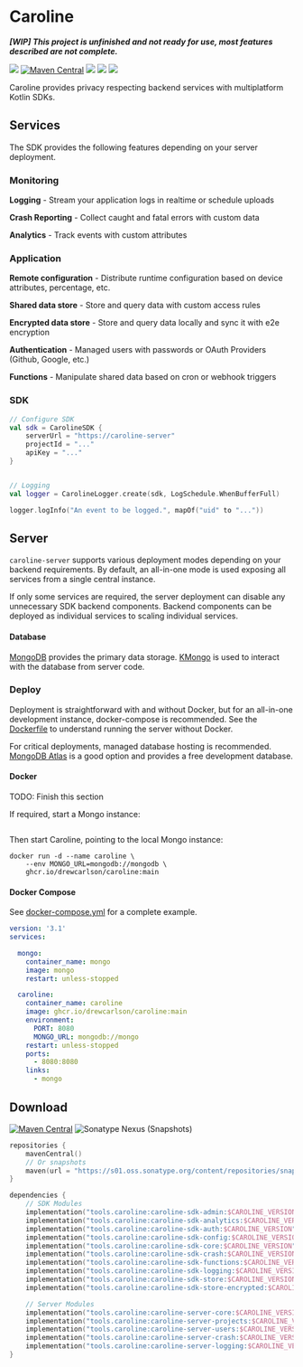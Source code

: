 # Caroline

**_[WIP] This project is unfinished and not ready for use, most features described are not complete._**

[![](https://img.shields.io/badge/-sponsor-ff69b4)](https://github.com/sponsors/DrewCarlson)
[![Maven Central](https://img.shields.io/maven-central/v/tools.caroline/caroline-sdk-core?label=maven&color=blue)](https://search.maven.org/search?q=g:tools.caroline)
[![](https://github.com/DrewCarlson/Caroline/workflows/Server/badge.svg)](https://github.com/DrewCarlson/Caroline/actions?query=workflow%3Aserver)
[![](https://github.com/DrewCarlson/Caroline/workflows/SDK/badge.svg)](https://github.com/DrewCarlson/Caroline/actions?query=workflow%3Asdk)
[![](https://img.shields.io/github/workflow/status/drewcarlson/caroline/Publish%20Docker%20image?label=Docker)](https://github.com/DrewCarlson/Caroline/pkgs/container/caroline)

Caroline provides privacy respecting backend services with multiplatform Kotlin SDKs.

## Services

The SDK provides the following features depending on your server deployment.


### Monitoring

**Logging** - Stream your application logs in realtime or schedule uploads

**Crash Reporting** - Collect caught and fatal errors with custom data

**Analytics** - Track events with custom attributes


### Application

**Remote configuration** - Distribute runtime configuration based on device attributes, percentage, etc.

**Shared data store** - Store and query data with custom access rules

**Encrypted data store** - Store and query data locally and sync it with e2e encryption

**Authentication** - Managed users with passwords or OAuth Providers  (Github, Google, etc.)

**Functions** - Manipulate shared data based on cron or webhook triggers


### SDK

```kotlin
// Configure SDK
val sdk = CarolineSDK {
    serverUrl = "https://caroline-server"
    projectId = "..."
    apiKey = "..."
}


// Logging
val logger = CarolineLogger.create(sdk, LogSchedule.WhenBufferFull)

logger.logInfo("An event to be logged.", mapOf("uid" to "..."))
```

## Server

`caroline-server` supports various deployment modes depending on your backend requirements.
By default, an all-in-one mode is used exposing all services from a single central instance.

If only some services are required, the server deployment can disable any unnecessary SDK backend components.
Backend components can be deployed as individual services to scaling individual services.


#### Database

[MongoDB](https://www.mongodb.com/) provides the primary data storage.
[KMongo](https://litote.org/kmongo/) is used to interact with the database from server code.

### Deploy

Deployment is straightforward with and without Docker, but for an all-in-one development instance, docker-compose is recommended.
See the [Dockerfile](Dockerfile) to understand running the server without Docker.

For critical deployments, managed database hosting is recommended.
[MongoDB Atlas](https://cloud.mongodb.com/) is a good option and provides a free development database.

#### Docker

TODO: Finish this section

If required, start a Mongo instance:
```shell

```

Then start Caroline, pointing to the local Mongo instance:
```shell
docker run -d --name caroline \
    --env MONGO_URL=mongodb://mongodb \
    ghcr.io/drewcarlson/caroline:main
```


#### Docker Compose

See [docker-compose.yml](docker-compose.yml) for a complete example.

```yaml
version: '3.1'
services:

  mongo:
    container_name: mongo
    image: mongo
    restart: unless-stopped

  caroline:
    container_name: caroline
    image: ghcr.io/drewcarlson/caroline:main
    environment:
      PORT: 8080
      MONGO_URL: mongodb://mongo
    restart: unless-stopped
    ports:
      - 8080:8080
    links:
      - mongo
```


## Download


[![Maven Central](https://img.shields.io/maven-central/v/tools.caroline/caroline-sdk-core?label=maven&color=blue)](https://search.maven.org/search?q=g:tools.caroline)
![Sonatype Nexus (Snapshots)](https://img.shields.io/nexus/s/tools.caroline/caroline-sdk-core?server=https%3A%2F%2Fs01.oss.sonatype.org)

```kotlin
repositories {
    mavenCentral()
    // Or snapshots
    maven(url = "https://s01.oss.sonatype.org/content/repositories/snapshots/")
}

dependencies {
    // SDK Modules
    implementation("tools.caroline:caroline-sdk-admin:$CAROLINE_VERSION")
    implementation("tools.caroline:caroline-sdk-analytics:$CAROLINE_VERSION")
    implementation("tools.caroline:caroline-sdk-auth:$CAROLINE_VERSION")
    implementation("tools.caroline:caroline-sdk-config:$CAROLINE_VERSION")
    implementation("tools.caroline:caroline-sdk-core:$CAROLINE_VERSION")
    implementation("tools.caroline:caroline-sdk-crash:$CAROLINE_VERSION")
    implementation("tools.caroline:caroline-sdk-functions:$CAROLINE_VERSION")
    implementation("tools.caroline:caroline-sdk-logging:$CAROLINE_VERSION")
    implementation("tools.caroline:caroline-sdk-store:$CAROLINE_VERSION")
    implementation("tools.caroline:caroline-sdk-store-encrypted:$CAROLINE_VERSION")

    // Server Modules
    implementation("tools.caroline:caroline-server-core:$CAROLINE_VERSION")
    implementation("tools.caroline:caroline-server-projects:$CAROLINE_VERSION")
    implementation("tools.caroline:caroline-server-users:$CAROLINE_VERSION")
    implementation("tools.caroline:caroline-server-crash:$CAROLINE_VERSION")
    implementation("tools.caroline:caroline-server-logging:$CAROLINE_VERSION")
}
```
